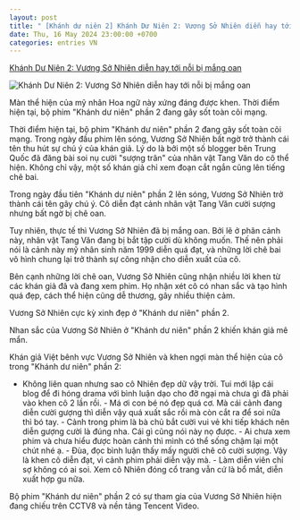 ```yaml
---
layout: post
title: " [Khánh dư niên 2] Khánh Dư Niên 2: Vương Sở Nhiên diễn hay tới nỗi bị mắng oan"
date: Thu, 16 May 2024 23:00:00 +0700
categories: entries VN
---
```

[Khánh Dư Niên 2: Vương Sở Nhiên diễn hay tới nỗi bị mắng oan](https://afamily.vn/ban-sao-luu-diec-phi-gay-sot-vi-dep-hoan-hao-o-phim-moi-dien-hay-toi-noi-bi-khan-gia-mang-oan-20240516211933457.chn)

![Khánh Dư Niên 2: Vương Sở Nhiên diễn hay tới nỗi bị mắng oan](https://afamilycdn.com/zoom/600_315/150157425591193600/2024/5/16/4-17158679150421623584658-0-0-565-1080-crop-1715867927890494050717.jpg)

Màn thể hiện của mỹ nhân Hoa ngữ này xứng đáng được khen. Thời điểm hiện tại, bộ phim "Khánh dư niên" phần 2 đang gây sốt toàn cõi mạng.

Thời điểm hiện tại, bộ phim "Khánh dư niên" phần 2 đang gây sốt toàn cõi mạng. Trong ngày đầu phim lên sóng, Vương Sở Nhiên bất ngờ trở thành cái tên thu hút sự chú ý của khán giả. Lý do là bởi một số blogger bên Trung Quốc đã đăng bài soi nụ cười "sượng trân" của nhân vật Tang Văn do cô thể hiện. Không chỉ vậy, một số khán giả chỉ xem đoạn cắt ngắn cũng lên tiếng chê bai.

Trong ngày đầu tiên "Khánh dư niên" phần 2 lên sóng, Vương Sở Nhiên trở thành cái tên gây chú ý. Cô diễn đạt cảnh nhân vật Tang Văn cười sượng nhưng bất ngờ bị chê oan.

Tuy nhiên, thực tế thì Vương Sở Nhiên đã bị mắng oan. Bởi lẽ ở phân cảnh này, nhân vật Tang Văn đang bị bắt tập cười dù không muốn. Thế nên phải nói là cảnh này mỹ nhân sinh năm 1999 diễn quá đạt, và những lời chê bai vô hình chung lại trở thành sự công nhận cho diễn xuất của cô.

Bên cạnh những lời chê oan, Vương Sở Nhiên cũng nhận nhiều lời khen từ các khán giả đã và đang xem phim. Họ nhận xét cô có nhan sắc và tạo hình quá đẹp, cách thể hiện cũng dễ thương, gây nhiều thiện cảm.

Vương Sở Nhiên cực kỳ xinh đẹp ở "Khánh dư niên" phần 2.

Nhan sắc của Vương Sở Nhiên ở "Khánh dư niên" phần 2 khiến khán giả mê mẩn.

Khán giả Việt bênh vực Vương Sở Nhiên và khen ngợi màn thể hiện của cô trong "Khánh dư niên" phần 2:

- Không liên quan nhưng sao cô Nhiên đẹp dữ vậy trời. Tui mới lập cái blog để đi hóng drama với bình luận dạo cho đỡ ngại mà chưa gì đã phải vào khen cô 2 lần rồi. - Má ơi con bé nó đẹp quá cơ. Mà cái cảnh đang diễn cười gượng thì diễn vậy quá xuất sắc rồi mà còn cắt ra để soi nữa thì bó tay. - Cảnh trong phim là bà chủ bắt cười vui vẻ khi tiếp khách nên diễn gượng cười là đúng nha. Cái gì cũng nói này nọ được. - Ai chưa xem phim và chưa hiểu được hoàn cảnh thì mình có thể sống chậm lại một chút nhé ạ. - Đùa, đọc bình luận thấy mấy người chê cô cười sượng. Vậy là khen cô diễn đạt, vì cảnh phim phải diễn vậy mà. - Làm diễn viên chỉ sợ không có ai soi. Xem cô Nhiên đóng cổ trang vẫn cứ là bổ mắt, diễn xuất hợp gu nữa.

Bộ phim "Khánh dư niên" phần 2 có sự tham gia của Vương Sở Nhiên hiện đang chiếu trên CCTV8 và nền tảng Tencent Video.

